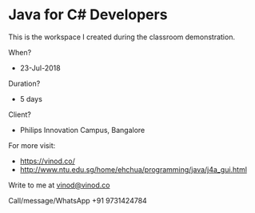 # Java for C# Developers


This is the workspace I created during the classroom demonstration.

When? 
* 23-Jul-2018

Duration?
* 5 days

Client?
* Philips Innovation Campus, Bangalore


For more visit:
* https://vinod.co/
* http://www.ntu.edu.sg/home/ehchua/programming/java/j4a_gui.html

Write to me at vinod@vinod.co

Call/message/WhatsApp +91 9731424784